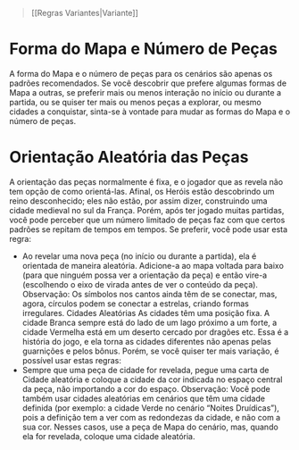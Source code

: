 > [[Regras Variantes|Variante]]

# Forma do Mapa e Número de Peças
A forma do Mapa e o número de peças para os cenários são apenas os padrões recomendados. Se você descobrir que prefere algumas formas de Mapa a outras, se preferir mais ou menos interação no início ou durante a partida, ou se quiser ter mais ou menos peças a explorar, ou mesmo cidades a conquistar, sinta-se à vontade para mudar as formas do Mapa e o número de peças.
# Orientação Aleatória das Peças
A orientação das peças normalmente é fixa, e o jogador que as revela não tem opção de como orientá-las. Afinal, os Heróis estão descobrindo um reino desconhecido; eles não estão, por assim dizer, construindo uma cidade medieval no sul da França.
Porém, após ter jogado muitas partidas, você pode perceber que um número limitado de peças faz com que certos padrões se repitam de tempos em tempos. Se preferir, você pode usar esta regra:
- Ao revelar uma nova peça (no início ou durante a partida), ela é orientada de maneira aleatória. Adicione-a ao mapa voltada para baixo (para que ninguém possa ver a orientação da peça) e então vire-a (escolhendo o eixo de virada antes de ver o conteúdo da peça).
Observação: Os símbolos nos cantos ainda têm de se conectar, mas, agora, círculos podem se conectar a estrelas, criando formas irregulares. Cidades Aleatórias As cidades têm uma posição fixa. A cidade Branca sempre está do lado de um lago próximo a um forte, a cidade Vermelha está em um deserto cercado por dragões etc. Essa é a história do jogo, e ela torna as cidades diferentes não apenas pelas guarnições e pelos bônus. Porém, se você quiser ter mais variação, é possível usar estas regras:
- Sempre que uma peça de cidade for revelada, pegue uma carta de Cidade aleatória e coloque a cidade da cor indicada no espaço central da peça, não importando a cor do espaço.
Observação: Você pode também usar cidades aleatórias em cenários que têm uma cidade definida (por exemplo: a cidade Verde no cenário “Noites Druídicas”), pois a definição tem a ver com as redondezas da cidade, e não com a sua cor. Nesses casos, use a peça de Mapa do cenário, mas, quando ela for revelada, coloque uma cidade aleatória.